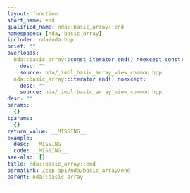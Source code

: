 ```yaml
---
layout: function
short_name: end
qualified_name: nda::basic_array::end
namespaces: [nda, basic_array]
includer: nda/nda.hpp
brief: ""
overloads:
  nda::basic_array::const_iterator end() noexcept const:
    desc: ""
    source: nda/_impl_basic_array_view_common.hpp
  nda::basic_array::iterator end() noexcept:
    desc: ""
    source: nda/_impl_basic_array_view_common.hpp
desc: ""
params:
  {}
tparams:
  {}
return_value: __MISSING__
example:
  desc: __MISSING__
  code: __MISSING__
see-also: []
title: nda::basic_array::end
permalink: /cpp-api/nda/basic_array/end
parent: nda::basic_array
...
```


